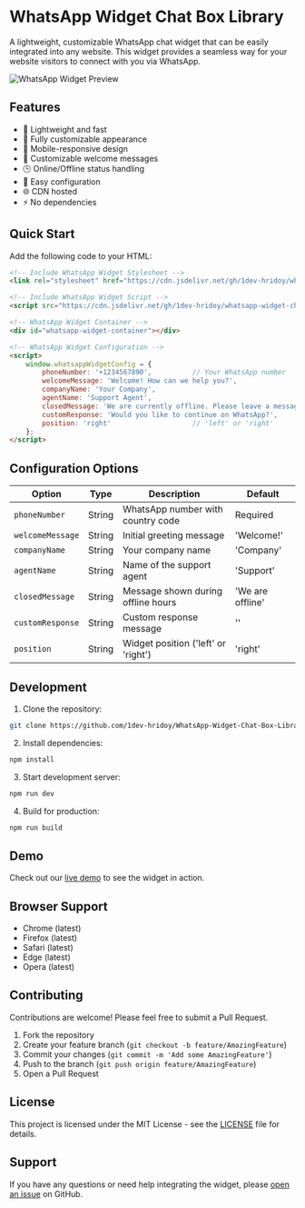 # WhatsApp Widget Chat Box Library

A lightweight, customizable WhatsApp chat widget that can be easily integrated into any website. This widget provides a seamless way for your website visitors to connect with you via WhatsApp.

![WhatsApp Widget Preview](https://github.com/user-attachments/assets/a761ac5f-8b49-4f24-b267-b14c8419fca2)


## Features

- 🚀 Lightweight and fast
- 🎨 Fully customizable appearance
- 📱 Mobile-responsive design
- 💬 Customizable welcome messages
- 🕒 Online/Offline status handling
- 🔧 Easy configuration
- 🌐 CDN hosted
- ⚡ No dependencies

## Quick Start

Add the following code to your HTML:

```html
<!-- Include WhatsApp Widget Stylesheet -->
<link rel="stylesheet" href="https://cdn.jsdelivr.net/gh/1dev-hridoy/whatsapp-widget-chat-box-library@latest/src/whatsapp-widget.min.css">

<!-- Include WhatsApp Widget Script -->
<script src="https://cdn.jsdelivr.net/gh/1dev-hridoy/whatsapp-widget-chat-box-library@latest/src/whatsapp-widget.js"></script>

<!-- WhatsApp Widget Container -->
<div id="whatsapp-widget-container"></div>

<!-- WhatsApp Widget Configuration -->
<script>
    window.whatsappWidgetConfig = {
        phoneNumber: '+1234567890',          // Your WhatsApp number
        welcomeMessage: 'Welcome! How can we help you?',
        companyName: 'Your Company',
        agentName: 'Support Agent',
        closedMessage: 'We are currently offline. Please leave a message.',
        customResponse: 'Would you like to continue on WhatsApp?',
        position: 'right'                    // 'left' or 'right'
    };
</script>
```

## Configuration Options

| Option | Type | Description | Default |
|--------|------|-------------|---------|
| `phoneNumber` | String | WhatsApp number with country code | Required |
| `welcomeMessage` | String | Initial greeting message | 'Welcome!' |
| `companyName` | String | Your company name | 'Company' |
| `agentName` | String | Name of the support agent | 'Support' |
| `closedMessage` | String | Message shown during offline hours | 'We are offline' |
| `customResponse` | String | Custom response message | '' |
| `position` | String | Widget position ('left' or 'right') | 'right' |

## Development

1. Clone the repository:
```bash
git clone https://github.com/1dev-hridoy/WhatsApp-Widget-Chat-Box-Library.git
```

2. Install dependencies:
```bash
npm install
```

3. Start development server:
```bash
npm run dev
```

4. Build for production:
```bash
npm run build
```

## Demo

Check out our [live demo](https://1dev-hridoy.github.io/WhatsApp-Widget-Chat-Box-Library/demo) to see the widget in action.

## Browser Support

- Chrome (latest)
- Firefox (latest)
- Safari (latest)
- Edge (latest)
- Opera (latest)

## Contributing

Contributions are welcome! Please feel free to submit a Pull Request.

1. Fork the repository
2. Create your feature branch (`git checkout -b feature/AmazingFeature`)
3. Commit your changes (`git commit -m 'Add some AmazingFeature'`)
4. Push to the branch (`git push origin feature/AmazingFeature`)
5. Open a Pull Request

## License

This project is licensed under the MIT License - see the [LICENSE](LICENSE) file for details.

## Support

If you have any questions or need help integrating the widget, please [open an issue](https://github.com/1dev-hridoy/WhatsApp-Widget-Chat-Box-Library/issues) on GitHub.
